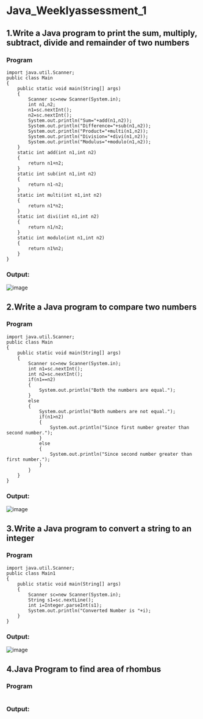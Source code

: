 # Java_Weeklyassessment_1
## 1.Write a Java program to print the sum, multiply, subtract, divide and remainder of two numbers
### Program
```
import java.util.Scanner;
public class Main 
{
    public static void main(String[] args)
    {
        Scanner sc=new Scanner(System.in);
        int n1,n2;
        n1=sc.nextInt();
        n2=sc.nextInt();
        System.out.println("Sum="+add(n1,n2));
        System.out.println("Difference="+sub(n1,n2));
        System.out.println("Product="+multi(n1,n2));
        System.out.println("Division="+divi(n1,n2));
        System.out.println("Modulus="+modulo(n1,n2));
    }
    static int add(int n1,int n2)
    {
        return n1+n2;
    }
    static int sub(int n1,int n2)
    {
        return n1-n2;
    }
    static int multi(int n1,int n2)
    {
        return n1*n2;
    }
    static int divi(int n1,int n2)
    {
        return n1/n2;
    }
    static int modulo(int n1,int n2)
    {
        return n1%n2;
    }
}
```
### Output:
![image](https://user-images.githubusercontent.com/93427303/224340703-08dc9835-1f5e-43dd-908a-45fd5c36f6f2.png)

## 2.Write a Java program to compare two numbers
### Program
```
import java.util.Scanner;
public class Main
{
    public static void main(String[] args)
    {
        Scanner sc=new Scanner(System.in);
        int n1=sc.nextInt();
        int n2=sc.nextInt();
        if(n1==n2)
        {
            System.out.println("Both the numbers are equal.");
        }
        else
        {
            System.out.println("Both numbers are not equal.");
            if(n1>n2)
            {
                System.out.println("Since first number greater than second number.");
            }
            else
            {
                System.out.println("Since second number greater than first number.");
            }
        }
    }
}
```
### Output:
![image](https://user-images.githubusercontent.com/93427303/224342317-93ec69f7-8b6f-4d5e-838f-726d7921c668.png)

## 3.Write a Java program to convert a string to an integer
### Program
```
import java.util.Scanner;
public class Main1
{
    public static void main(String[] args)
    {
        Scanner sc=new Scanner(System.in);
        String s1=sc.nextLine();
        int i=Integer.parseInt(s1);
        System.out.println("Converted Number is "+i);
    }
}
```
### Output:
![image](https://user-images.githubusercontent.com/93427303/224343525-a49d6a2a-03a2-4af5-87c5-8bafde8b8f5a.png)

## 4.Java Program to find area of rhombus
### Program
```

```
### Output:


